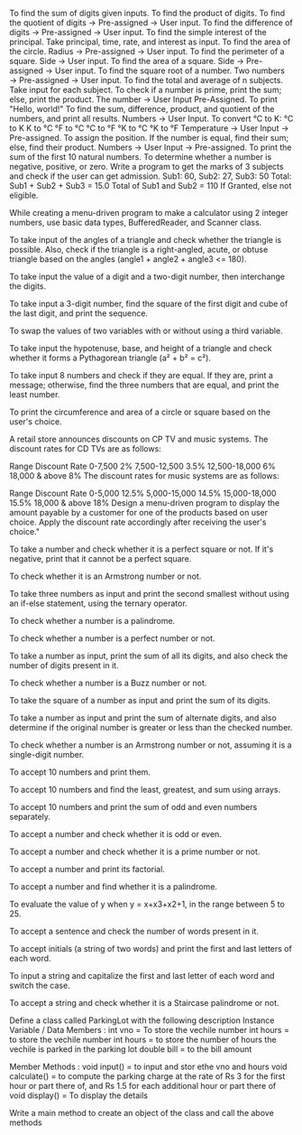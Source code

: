 To find the sum of digits given inputs.
To find the product of digits.
To find the quotient of digits → Pre-assigned → User input.
To find the difference of digits → Pre-assigned → User input.
To find the simple interest of the principal. Take principal, time, rate, and interest as input.
To find the area of the circle. Radius → Pre-assigned → User input.
To find the perimeter of a square. Side → User input.
To find the area of a square. Side → Pre-assigned → User input.
To find the square root of a number. Two numbers → Pre-assigned → User input.
To find the total and average of n subjects. Take input for each subject.
To check if a number is prime, print the sum; else, print the product. The number → User Input Pre-Assigned.
To print "Hello, world!"
To find the sum, difference, product, and quotient of the numbers, and print all results. Numbers → User Input.
To convert °C to K:
°C to K
K to °C
°F to °C
°C to °F
°K to °C
°K to °F
Temperature → User Input → Pre-assigned.
To assign the position. If the number is equal, find their sum; else, find their product. Numbers → User Input → Pre-assigned.
To print the sum of the first 10 natural numbers.
To determine whether a number is negative, positive, or zero.
Write a program to get the marks of 3 subjects and check if the user can get admission.
Sub1: 60, Sub2: 27, Sub3: 50
Total: Sub1 + Sub2 + Sub3 = 15.0
Total of Sub1 and Sub2 = 110
If Granted, else not eligible.

While creating a menu-driven program to make a calculator using 2 integer numbers, use basic data types, BufferedReader, and Scanner class.

To take input of the angles of a triangle and check whether the triangle is possible. Also, check if the triangle is a right-angled, acute, or obtuse triangle based on the angles (angle1 + angle2 + angle3 <= 180).

To take input the value of a digit and a two-digit number, then interchange the digits.

To take input a 3-digit number, find the square of the first digit and cube of the last digit, and print the sequence.

To swap the values of two variables with or without using a third variable.

To take input the hypotenuse, base, and height of a triangle and check whether it forms a Pythagorean triangle (a² + b² = c²).

To take input 8 numbers and check if they are equal. If they are, print a message; otherwise, find the three numbers that are equal, and print the least number.

To print the circumference and area of a circle or square based on the user's choice.





A retail store announces discounts on CP TV and music systems. The discount rates for CD TVs are as follows:

Range	Discount Rate
0-7,500	2%
7,500-12,500	3.5%
12,500-18,000	6%
18,000 & above	8%
The discount rates for music systems are as follows:

Range	Discount Rate
0-5,000	12.5%
5,000-15,000	14.5%
15,000-18,000	15.5%
18,000 & above	18%
Design a menu-driven program to display the amount payable by a customer for one of the products based on user choice. Apply the discount rate accordingly after receiving the user's choice."

To take a number and check whether it is a perfect square or not. If it's negative, print that it cannot be a perfect square.

To check whether it is an Armstrong number or not.

To take three numbers as input and print the second smallest without using an if-else statement, using the ternary operator.

To check whether a number is a palindrome.

To check whether a number is a perfect number or not.

To take a number as input, print the sum of all its digits, and also check the number of digits present in it.

To check whether a number is a Buzz number or not.

To take the square of a number as input and print the sum of its digits.

To take a number as input and print the sum of alternate digits, and also determine if the original number is greater or less than the checked number.

To check whether a number is an Armstrong number or not, assuming it is a single-digit number.

To accept 10 numbers and print them.

To accept 10 numbers and find the least, greatest, and sum using arrays.

To accept 10 numbers and print the sum of odd and even numbers separately.

To accept a number and check whether it is odd or even.

To accept a number and check whether it is a prime number or not.

To accept a number and print its factorial.

To accept a number and find whether it is a palindrome.

To evaluate the value of y when y = x+x3+x2+1, in the range between 5 to 25.

To accept a sentence and check the number of words present in it.

To accept initials (a string of two words) and print the first and last letters of each word.

To input a string and capitalize the first and last letter of each word and switch the case.

To accept a string and check whether it is a Staircase palindrome or not.


Define a class called ParkingLot with the following description
Instance Variable / Data Members : 
int vno = To store the vechile number
int hours = to store the vechile number
int hours = to store the number of hours the vechile is parked in the parking lot
double bill = to the bill amount

Member Methods :
void input() = to input and stor ethe vno and hours
void calculate() =  to compute the parking charge at the rate of Rs 3 for the first hour or part there of, and Rs 1.5 for each additional hour or part there of
void display() = To display the details

Write a main method to create an object of the class and call the above methods